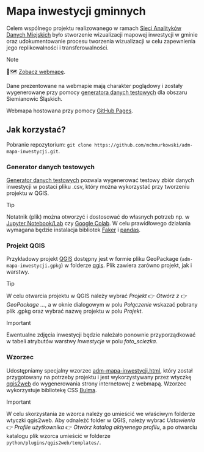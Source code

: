 # Mapa inwestycji gminnych

Celem wspólnego projektu realizowanego w ramach [Sieci Analityków Danych Miejskich](https://danemiejskie.pl/) było stworzenie wizualizacji mapowej inwestycji w gminie oraz udokumentowanie procesu tworzenia wizualizacji w celu zapewnienia jego replikowalności i transferowalności.

> [!NOTE]
> 🔎🗺️ [Zobacz webmapę](https://mchmurkowski.github.io/adm-mapa-inwestycji/).
>
> Dane prezentowane na webmapie mają charakter poglądowy i zostały wygenerowane przy pomocy [generatora danych testowych](https://github.com/mchmurkowski/adm-mapa-inwestycji#generator-danych-testowych) dla obszaru Siemianowic Śląskich.
>
> Webmapa hostowana przy pomocy [GitHub Pages](https://pages.github.com/).

## Jak korzystać?

Pobranie repozytorium: `git clone https://github.com/mchmurkowski/adm-mapa-inwestycji.git`.

### Generator danych testowych

[Generator danych testowych](generator/test-data-generator.ipynb) pozwala wygenerować testowy zbiór danych inwestycji w postaci pliku .csv, który można wykorzystać przy tworzeniu projektu w QGIS.

> [!TIP]
> Notatnik (plik) można otworzyć i dostosować do własnych potrzeb np. w [Jupyter Notebook/Lab](https://jupyter.org/) czy [Google Colab](https://colab.research.google.com/). W celu prawidłowego działania wymagana będzie instalacja bibliotek [Faker](https://faker.readthedocs.io/en/master/) i [pandas](https://pandas.pydata.org/docs/). 

### Projekt QGIS

Przykładowy projekt [QGIS](https://www.qgis.org/pl/site/) dostępny jest w formie pliku GeoPackage (`adm-mapa-inwestycji.gpkg`) w folderze [qgis](qgis/). Plik zawiera zarówno projekt, jak i warstwy.

> [!TIP]
> W celu otwarcia projektu w QGIS należy wybrać *Projekt* 👉 *Otwórz z* 👉 *GeoPackage ...*, a w oknie dialogowym w polu *Połączenie* wskazać pobrany plik .gpkg oraz wybrać nazwę projektu w polu *Projekt*.

> [!IMPORTANT]
> Ewentualne zdjęcia inwestycji będzie należało ponownie przyporządkować w tabeli atrybutów warstwy *Inwestycje* w polu *foto_sciezka*. 

### Wzorzec

Udostępniamy specjalny wzorzec [adm-mapa-inwestycji.html](template/adm-mapa-inwestycji.html), który został przygotowany na potrzeby projektu i jest wykorzystywany przez wtyczkę [qgis2web](https://github.com/qgis2web/qgis2web) do wygenerowania strony internetowej z webmapą. Wzorzec wykorzystuje bibliotekę CSS [Bulma](https://bulma.io/).

> [!IMPORTANT]
> W celu skorzystania ze wzorca należy go umieścić we właściwym folderze wtyczki qgis2web. Aby odnaleźć folder w QGIS, należy wybrać *Ustawienia* 👉 *Profile użytkownika* 👉 *Otwórz katalog aktywnego profilu*, a po otwarciu katalogu plik wzorca umieścić w folderze `python/plugins/qgis2web/templates/`.